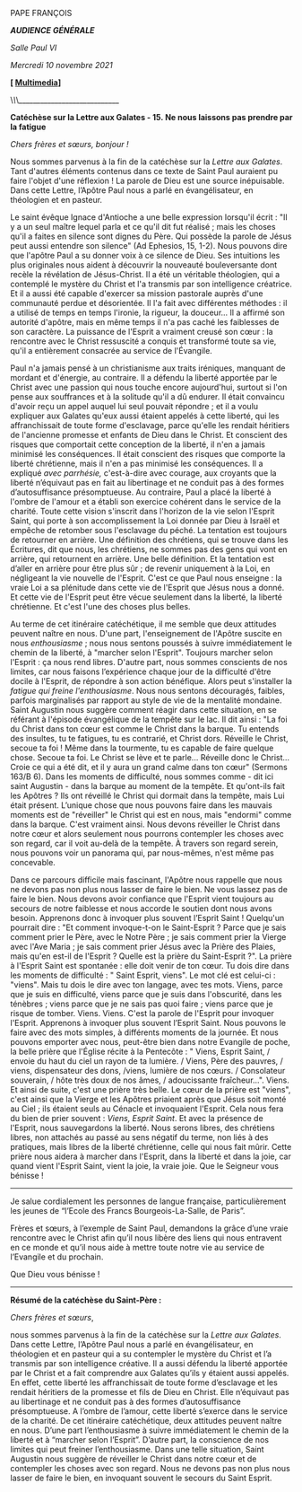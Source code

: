 PAPE FRANÇOIS

***AUDIENCE GÉNÉRALE***

*Salle Paul VI*

*Mercredi 10 novembre 2021*

**\[ [Multimedia](http://w2.vatican.va/content/francesco/fr/events/event.dir.html/content/vaticanevents/fr/2021/11/10/udienzagenerale.html)\]**

\\_\\_\\_\_\_\_\_\_\_\_\_\_\_\_\_\_\_\_\_\_\_\_\_\_\_\_\_\_\_\_

**Catéchèse sur la Lettre aux Galates - 15. Ne nous laissons pas prendre par la fatigue**

*Chers frères et sœurs, bonjour !*

Nous sommes parvenus à la fin de la catéchèse sur la *Lettre aux Galates*. Tant d'autres éléments contenus dans ce texte de Saint Paul auraient pu faire l'objet d'une réflexion ! La parole de Dieu est une source inépuisable. Dans cette Lettre, l’Apôtre Paul nous a parlé en évangélisateur, en théologien et en pasteur.

Le saint évêque Ignace d'Antioche a une belle expression lorsqu'il écrit : "Il y a un seul maître lequel parla et ce qu'il dit fut réalisé ; mais les choses qu'il a faites en silence sont dignes du Père. Qui possède la parole de Jésus peut aussi entendre son silence" (Ad Ephesios, 15, 1-2). Nous pouvons dire que l'apôtre Paul a su donner voix à ce silence de Dieu. Ses intuitions les plus originales nous aident à découvrir la nouveauté bouleversante dont recèle la révélation de Jésus-Christ. Il a été un véritable théologien, qui a contemplé le mystère du Christ et l'a transmis par son intelligence créatrice. Et il a aussi été capable d'exercer sa mission pastorale auprès d'une communauté perdue et désorientée. Il l'a fait avec différentes méthodes : il a utilisé de temps en temps l'ironie, la rigueur, la douceur... Il a affirmé son autorité d'apôtre, mais en même temps il n'a pas caché les faiblesses de son caractère. La puissance de l'Esprit a vraiment creusé son cœur : la rencontre avec le Christ ressuscité a conquis et transformé toute sa vie, qu'il a entièrement consacrée au service de l'Évangile.

Paul n'a jamais pensé à un christianisme aux traits iréniques, manquant de mordant et d'énergie, au contraire. Il a défendu la liberté apportée par le Christ avec une passion qui nous touche encore aujourd'hui, surtout si l'on pense aux souffrances et à la solitude qu'il a dû endurer. Il était convaincu d'avoir reçu un appel auquel lui seul pouvait répondre ; et il a voulu expliquer aux Galates qu'eux aussi étaient appelés à cette liberté, qui les affranchissait de toute forme d'esclavage, parce qu'elle les rendait héritiers de l'ancienne promesse et enfants de Dieu dans le Christ. Et conscient des risques que comportait cette conception de la liberté, il n'en a jamais minimisé les conséquences. Il était conscient des risques que comporte la liberté chrétienne, mais il n'en a pas minimisé les conséquences. Il a expliqué *avec parrhésie,* c'est-à-dire avec courage, aux croyants que la liberté n’équivaut pas en fait au libertinage et ne conduit pas à des formes d’autosuffisance présomptueuse. Au contraire, Paul a placé la liberté à l'ombre de l'amour et a établi son exercice cohérent dans le service de la charité. Toute cette vision s'inscrit dans l'horizon de la vie selon l'Esprit Saint, qui porte à son accomplissement la Loi donnée par Dieu à Israël et empêche de retomber sous l'esclavage du péché. La tentation est toujours de retourner en arrière. Une définition des chrétiens, qui se trouve dans les Écritures, dit que nous, les chrétiens, ne sommes pas des gens qui vont en arrière, qui retournent en arrière. Une belle définition. Et la tentation est d’aller en arrière pour être plus sûr ; de revenir uniquement à la Loi, en négligeant la vie nouvelle de l'Esprit. C'est ce que Paul nous enseigne : la vraie Loi a sa plénitude dans cette vie de l'Esprit que Jésus nous a donné. Et cette vie de l'Esprit peut être vécue seulement dans la liberté, la liberté chrétienne. Et c'est l'une des choses plus belles.

Au terme de cet itinéraire catéchétique, il me semble que deux attitudes peuvent naître en nous. D'une part, l'enseignement de l'Apôtre suscite en nous *enthousiasme* ; nous nous sentons poussés à suivre immédiatement le chemin de la liberté, à "marcher selon l'Esprit". Toujours marcher selon l'Esprit : ça nous rend libres. D'autre part, nous sommes conscients de nos limites, car nous faisons l’expérience chaque jour de la difficulté d'être docile à l'Esprit, de répondre à son action bénéfique. Alors peut s'installer la *fatigue qui freine l'enthousiasme*. Nous nous sentons découragés, faibles, parfois marginalisés par rapport au style de vie de la mentalité mondaine. Saint Augustin nous suggère comment réagir dans cette situation, en se référant à l'épisode évangélique de la tempête sur le lac. Il dit ainsi : "La foi du Christ dans ton cœur est comme le Christ dans la barque. Tu entends des insultes, tu te fatigues, tu es contrarié, et Christ dors. Réveille le Christ, secoue ta foi ! Même dans la tourmente, tu es capable de faire quelque chose. Secoue ta foi. Le Christ se lève et te parle... Réveille donc le Christ... Croie ce qui a été dit, et il y aura un grand calme dans ton cœur" (Sermons 163/B 6). Dans les moments de difficulté, nous sommes comme - dit ici saint Augustin - dans la barque au moment de la tempête. Et qu'ont-ils fait les Apôtres ? Ils ont réveillé le Christ qui dormait dans la tempête, mais Lui était présent. L’unique chose que nous pouvons faire dans les mauvais moments est de "réveiller" le Christ qui est en nous, mais "endormi" comme dans la barque. C'est vraiment ainsi. Nous devons réveiller le Christ dans notre cœur et alors seulement nous pourrons contempler les choses avec son regard, car il voit au-delà de la tempête. À travers son regard serein, nous pouvons voir un panorama qui, par nous-mêmes, n'est même pas concevable.

Dans ce parcours difficile mais fascinant, l'Apôtre nous rappelle que nous ne devons pas non plus nous lasser de faire le bien. Ne vous lassez pas de faire le bien. Nous devons avoir confiance que l'Esprit vient toujours au secours de notre faiblesse et nous accorde le soutien dont nous avons besoin. Apprenons donc à invoquer plus souvent l’Esprit Saint ! Quelqu'un pourrait dire : "Et comment invoque-t-on le Saint-Esprit ? Parce que je sais comment prier le Père, avec le Notre Père ; je sais comment prier la Vierge avec l'Ave Maria ; je sais comment prier Jésus avec la Prière des Plaies, mais qu'en est-il de l'Esprit ? Quelle est la prière du Saint-Esprit ?". La prière à l'Esprit Saint est spontanée : elle doit venir de ton cœur. Tu dois dire dans les moments de difficulté : " Saint Esprit, viens". Le mot clé est celui-ci : "viens". Mais tu dois le dire avec ton langage, avec tes mots. Viens, parce que je suis en difficulté, viens parce que je suis dans l'obscurité, dans les ténèbres ; viens parce que je ne sais pas quoi faire ; viens parce que je risque de tomber. Viens. Viens. C'est la parole de l'Esprit pour invoquer l'Esprit. Apprenons à invoquer plus souvent l’Esprit Saint. Nous pouvons le faire avec des mots simples, à différents moments de la journée. Et nous pouvons emporter avec nous, peut-être bien dans notre Evangile de poche, la belle prière que l'Église récite à la Pentecôte : " Viens, Esprit Saint, / envoie du haut du ciel un rayon de ta lumière. / Viens, Père des pauvres, / viens, dispensateur des dons, /viens, lumière de nos cœurs. / Consolateur souverain, / hôte très doux de nos âmes, / adoucissante fraîcheur...". Viens. Et ainsi de suite, c'est une prière très belle. Le cœur de la prière est "viens", c'est ainsi que la Vierge et les Apôtres priaient après que Jésus soit monté au Ciel ; ils étaient seuls au Cénacle et invoquaient l'Esprit. Cela nous fera du bien de prier souvent : *Viens, Esprit Saint*. Et avec la présence de l'Esprit, nous sauvegardons la liberté. Nous serons libres, des chrétiens libres, non attachés au passé au sens négatif du terme, non liés à des pratiques, mais libres de la liberté chrétienne, celle qui nous fait mûrir. Cette prière nous aidera à marcher dans l'Esprit, dans la liberté et dans la joie, car quand vient l'Esprit Saint, vient la joie, la vraie joie. Que le Seigneur vous bénisse !

* * *

Je salue cordialement les personnes de langue française, particulièrement les jeunes de “l’Ecole des Francs Bourgeois-La-Salle, de Paris”.

Frères et sœurs, à l’exemple de Saint Paul, demandons la grâce d’une vraie rencontre avec le Christ afin qu’il nous libère des liens qui nous entravent en ce monde et qu’il nous aide à mettre toute notre vie au service de l’Evangile et du prochain.

Que Dieu vous bénisse !

* * *

**Résumé de la catéchèse du Saint-Père :**

*Chers frères et sœurs*,

nous sommes parvenus à la fin de la catéchèse sur la *Lettre aux Galates*. Dans cette Lettre, l’Apôtre Paul nous a parlé en évangélisateur, en théologien et en pasteur qui a su contempler le mystère du Christ et l’a transmis par son intelligence créative. Il a aussi défendu la liberté apportée par le Christ et a fait comprendre aux Galates qu’ils y étaient aussi appelés. En effet, cette liberté les affranchissait de toute forme d’esclavage et les rendait héritiers de la promesse et fils de Dieu en Christ. Elle n’équivaut pas au libertinage et ne conduit pas à des formes d’autosuffisance présomptueuse. A l’ombre de l’amour, cette liberté s’exerce dans le service de la charité. De cet itinéraire catéchétique, deux attitudes peuvent naître en nous. D’une part l’enthousiasme à suivre immédiatement le chemin de la liberté et à “marcher selon l’Esprit”. D’autre part, la conscience de nos limites qui peut freiner l’enthousiasme. Dans une telle situation, Saint Augustin nous suggère de réveiller le Christ dans notre cœur et de contempler les choses avec son regard. Nous ne devons pas non plus nous lasser de faire le bien, en invoquant souvent le secours du Saint Esprit.